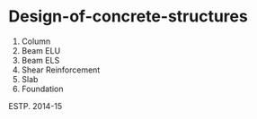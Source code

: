 # Design-of-concrete-structures

1. Column
2. Beam ELU
3. Beam ELS
4. Shear Reinforcement
5. Slab
6. Foundation

ESTP. 2014-15
